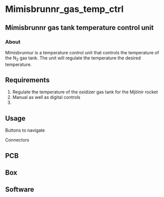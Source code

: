 # Mimisbrunnr_gas_temp_ctrl

## Mímisbrunnr gas tank temperature control unit

### About

Mímisbrunnur is a temperature control unit that controls the temperature of the N<sub>2</sub> gas tank.
The unit will regulate the temperature the desired temperature.

## Requirements
1. Regulate the temperature of the oxidizer gas tank for the Mjölnir rocket
2. Manual as well as digital controls
3. 

## Usage

Buttons to navigate

Connectors

## PCB



## Box


## Software